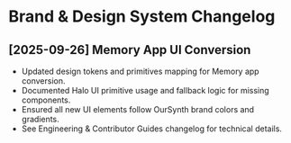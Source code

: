 # Brand & Design System Changelog

## [2025-09-26] Memory App UI Conversion

- Updated design tokens and primitives mapping for Memory app conversion.
- Documented Halo UI primitive usage and fallback logic for missing components.
- Ensured all new UI elements follow OurSynth brand colors and gradients.
- See Engineering & Contributor Guides changelog for technical details.
